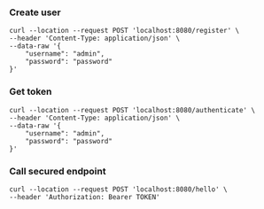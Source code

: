 
### Create user
```shell
curl --location --request POST 'localhost:8080/register' \
--header 'Content-Type: application/json' \
--data-raw '{
    "username": "admin",
    "password": "password"
}'
```

### Get token
```shell
curl --location --request POST 'localhost:8080/authenticate' \
--header 'Content-Type: application/json' \
--data-raw '{
    "username": "admin",
    "password": "password"
}'
```

### Call secured endpoint
```shell
curl --location --request POST 'localhost:8080/hello' \
--header 'Authorization: Bearer TOKEN'
```